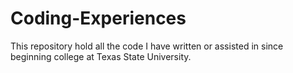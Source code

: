 # Coding-Experiences
This repository hold all the code I have written or assisted in since beginning college at Texas State University.
